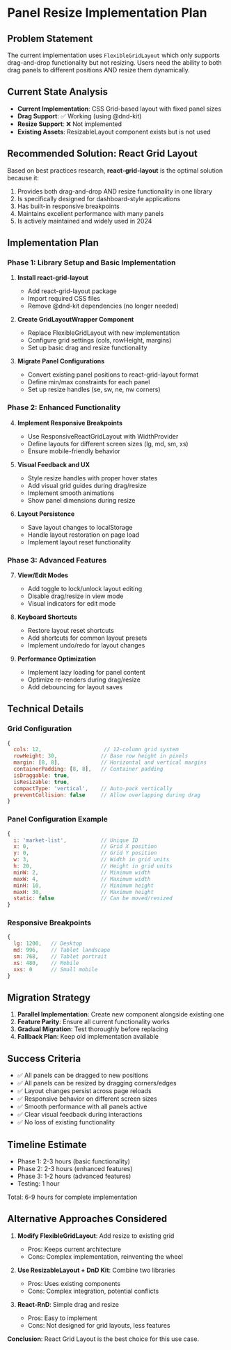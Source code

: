 # Panel Resize Implementation Plan

## Problem Statement
The current implementation uses `FlexibleGridLayout` which only supports drag-and-drop functionality but not resizing. Users need the ability to both drag panels to different positions AND resize them dynamically.

## Current State Analysis
- **Current Implementation**: CSS Grid-based layout with fixed panel sizes
- **Drag Support**: ✅ Working (using @dnd-kit)
- **Resize Support**: ❌ Not implemented
- **Existing Assets**: ResizableLayout component exists but is not used

## Recommended Solution: React Grid Layout

Based on best practices research, **react-grid-layout** is the optimal solution because it:
1. Provides both drag-and-drop AND resize functionality in one library
2. Is specifically designed for dashboard-style applications
3. Has built-in responsive breakpoints
4. Maintains excellent performance with many panels
5. Is actively maintained and widely used in 2024

## Implementation Plan

### Phase 1: Library Setup and Basic Implementation
1. **Install react-grid-layout**
   - Add react-grid-layout package
   - Import required CSS files
   - Remove @dnd-kit dependencies (no longer needed)

2. **Create GridLayoutWrapper Component**
   - Replace FlexibleGridLayout with new implementation
   - Configure grid settings (cols, rowHeight, margins)
   - Set up basic drag and resize functionality

3. **Migrate Panel Configurations**
   - Convert existing panel positions to react-grid-layout format
   - Define min/max constraints for each panel
   - Set up resize handles (se, sw, ne, nw corners)

### Phase 2: Enhanced Functionality
4. **Implement Responsive Breakpoints**
   - Use ResponsiveReactGridLayout with WidthProvider
   - Define layouts for different screen sizes (lg, md, sm, xs)
   - Ensure mobile-friendly behavior

5. **Visual Feedback and UX**
   - Style resize handles with proper hover states
   - Add visual grid guides during drag/resize
   - Implement smooth animations
   - Show panel dimensions during resize

6. **Layout Persistence**
   - Save layout changes to localStorage
   - Handle layout restoration on page load
   - Implement layout reset functionality

### Phase 3: Advanced Features
7. **View/Edit Modes**
   - Add toggle to lock/unlock layout editing
   - Disable drag/resize in view mode
   - Visual indicators for edit mode

8. **Keyboard Shortcuts**
   - Restore layout reset shortcuts
   - Add shortcuts for common layout presets
   - Implement undo/redo for layout changes

9. **Performance Optimization**
   - Implement lazy loading for panel content
   - Optimize re-renders during drag/resize
   - Add debouncing for layout saves

## Technical Details

### Grid Configuration
```javascript
{
  cols: 12,                    // 12-column grid system
  rowHeight: 30,              // Base row height in pixels
  margin: [8, 8],             // Horizontal and vertical margins
  containerPadding: [8, 8],   // Container padding
  isDraggable: true,
  isResizable: true,
  compactType: 'vertical',    // Auto-pack vertically
  preventCollision: false     // Allow overlapping during drag
}
```

### Panel Configuration Example
```javascript
{
  i: 'market-list',           // Unique ID
  x: 0,                       // Grid X position
  y: 0,                       // Grid Y position  
  w: 3,                       // Width in grid units
  h: 20,                      // Height in grid units
  minW: 2,                    // Minimum width
  maxW: 4,                    // Maximum width
  minH: 10,                   // Minimum height
  maxH: 30,                   // Maximum height
  static: false               // Can be moved/resized
}
```

### Responsive Breakpoints
```javascript
{
  lg: 1200,   // Desktop
  md: 996,    // Tablet landscape
  sm: 768,    // Tablet portrait
  xs: 480,    // Mobile
  xxs: 0      // Small mobile
}
```

## Migration Strategy

1. **Parallel Implementation**: Create new component alongside existing one
2. **Feature Parity**: Ensure all current functionality works
3. **Gradual Migration**: Test thoroughly before replacing
4. **Fallback Plan**: Keep old implementation available

## Success Criteria

- ✅ All panels can be dragged to new positions
- ✅ All panels can be resized by dragging corners/edges
- ✅ Layout changes persist across page reloads
- ✅ Responsive behavior on different screen sizes
- ✅ Smooth performance with all panels active
- ✅ Clear visual feedback during interactions
- ✅ No loss of existing functionality

## Timeline Estimate

- Phase 1: 2-3 hours (basic functionality)
- Phase 2: 2-3 hours (enhanced features)
- Phase 3: 1-2 hours (advanced features)
- Testing: 1 hour

Total: 6-9 hours for complete implementation

## Alternative Approaches Considered

1. **Modify FlexibleGridLayout**: Add resize to existing grid
   - Pros: Keeps current architecture
   - Cons: Complex implementation, reinventing the wheel

2. **Use ResizableLayout + DnD Kit**: Combine two libraries
   - Pros: Uses existing components
   - Cons: Complex integration, potential conflicts

3. **React-RnD**: Simple drag and resize
   - Pros: Easy to implement
   - Cons: Not designed for grid layouts, less features

**Conclusion**: React Grid Layout is the best choice for this use case.